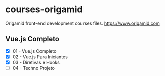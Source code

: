 # courses-origamid
Origamid front-end development courses files.
https://www.origamid.com

## Vue.js Completo
- [x] 01 - Vue.js Completo
- [x] 02 - Vue.js Para Iniciantes
- [x] 03 - Diretivas e Hooks
- [ ] 04 - Techno Projeto